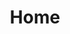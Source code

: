 ---
home: true
layout: Blog
icon: house
title: Home
heroImage: /assets/icon/icon3.png
bgImage: /assets/images/shioru-bg2.jpg
bgImageStyle:
  background-color: "rgba(0,0,0,0.3)"   # 半透明の黒を重ねる
  background-blend-mode: multiply       # 画像と合成
heroText: 栞る数理統計
tagline: 栞を挟み、知を紡ぐ
heroFullScreen: false
projects:

  - icon: meteor-icons:folder 
    name: 確率分布
    desc: 各種分布の定義・性質・例題の整理
    link: /posts/probability_distribution/

  - icon: meteor-icons:folder 
    name: 多次元分布
    desc: 多次元正規分布や共分散行列の解説
    link: /posts/multivariate_distribution/

  - icon: pen-to-square
    name: 統計検定1級 過去問解説
    desc: 分野別の解法・公式の解説
    link: /posts/grade1_1/

footer: © 2025 栞る数理統計
---